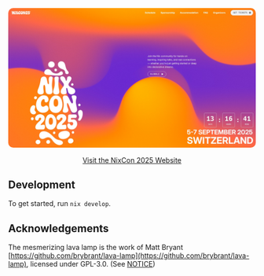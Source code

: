 <div align="center">
  <a href="https://2025.nixcon.org/">
    <img src="./Screenshot.jpg" alt="Screenshot NixCon 2025 Website" style="border-radius: 10px;" />
  </a>

  <p><a href="https://2025.nixcon.org/">Visit the NixCon 2025 Website</a></p>
</div>

## Development

To get started, run `nix develop`.

## Acknowledgements

The mesmerizing lava lamp is the work of Matt Bryant [https://github.com/brybrant/lava-lamp](https://github.com/brybrant/lava-lamp), licensed under GPL-3.0. (See [NOTICE](./NOTICE))

